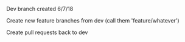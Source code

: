 Dev branch created 6/7/18

Create new feature branches from dev (call them 'feature/whatever')

Create pull requests back to dev